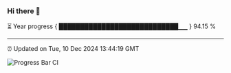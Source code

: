 ### Hi there 👋

⏳ Year progress { ████████████████████████████▁▁ } 94.15 %

---

⏰ Updated on Tue, 10 Dec 2024 13:44:19 GMT

![Progress Bar CI](https://github.com/IshwaranRudhara/GIT-ACTION/workflows/Progress%20Bar%20CI/badge.svg)
